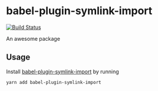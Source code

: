 # babel-plugin-symlink-import
[![Build Status](https://travis-ci.org/vinsonchuong/babel-plugin-symlink-import.svg?branch=master)](https://travis-ci.org/vinsonchuong/babel-plugin-symlink-import)

An awesome package

## Usage
Install [babel-plugin-symlink-import](https://yarnpkg.com/en/package/babel-plugin-symlink-import)
by running

```sh
yarn add babel-plugin-symlink-import
```
